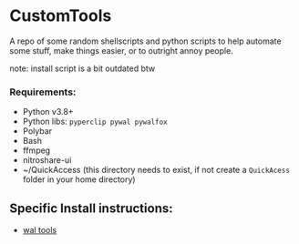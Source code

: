 # CustomTools

A repo of some random shellscripts and python scripts to help automate some stuff, make things easier, or to outright annoy people.

note: install script is a bit outdated btw


### Requirements:

- Python v3.8+
- Python libs: `pyperclip pywal pywalfox`
- Polybar
- Bash
- ffmpeg
- nitroshare-ui
- ~/QuickAccess (this directory needs to exist, if not create a `QuickAcess` folder in your home directory)
  
  

## Specific Install instructions:

- [wal tools](./wal/INSTALLATION.md)
